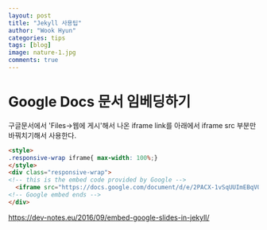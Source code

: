 ```yaml
---
layout: post
title: "Jekyll 사용팁"
author: "Wook Hyun"
categories: tips
tags: [blog]
image: nature-1.jpg
comments: true
---
```



# Google Docs 문서 임베딩하기

구글문서에서 'Files->웹에 게시'해서 나온 iframe link를
아래에서 iframe src 부분만 바꿔치기해서 사용한다.



```html
<style>
.responsive-wrap iframe{ max-width: 100%;}
</style>
<div class="responsive-wrap">
<!-- this is the embed code provided by Google -->
  <iframe src="https://docs.google.com/document/d/e/2PACX-1vSqUUImEBqVQzeldrtyyfuhfw04PzGNrrIOMWQV4jnggtW2JlGq2pYrhpbSiliYnBx6zkv7jFPl-k5q/pub?embedded=true" frameborder="0" width="960" height="569" allowfullscreen="true" mozallowfullscreen="true" webkitallowfullscreen="true"></iframe>
<!-- Google embed ends -->
</div>
```

https://dev-notes.eu/2016/09/embed-google-slides-in-jekyll/